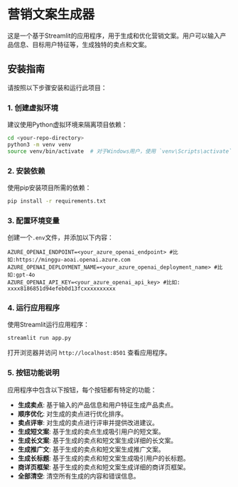 # 营销文案生成器

这是一个基于Streamlit的应用程序，用于生成和优化营销文案。用户可以输入产品信息、目标用户特征等，生成独特的卖点和文案。

## 安装指南

请按照以下步骤安装和运行此项目：



### 1. 创建虚拟环境

建议使用Python虚拟环境来隔离项目依赖：

```bash
cd <your-repo-directory>
python3 -m venv venv
source venv/bin/activate  # 对于Windows用户，使用 `venv\Scripts\activate`
```

### 2. 安装依赖

使用pip安装项目所需的依赖：

```bash
pip install -r requirements.txt
```

### 3. 配置环境变量

创建一个`.env`文件，并添加以下内容：

```plaintext
AZURE_OPENAI_ENDPOINT=<your_azure_openai_endpoint> #比如:https://minggu-aoai.openai.azure.com
AZURE_OPENAI_DEPLOYMENT_NAME=<your_azure_openai_deployment_name> #比如:gpt-4o
AZURE_OPENAI_API_KEY=<your_azure_openai_api_key> #比如: xxxx8186851d94efeb0d13fcxxxxxxxxxx
```

### 4. 运行应用程序

使用Streamlit运行应用程序：

```bash
streamlit run app.py
```

打开浏览器并访问 `http://localhost:8501` 查看应用程序。

### 5. 按钮功能说明

应用程序中包含以下按钮，每个按钮都有特定的功能：

- **生成卖点**: 基于输入的产品信息和用户特征生成产品卖点。
- **顺序优化**: 对生成的卖点进行优化排序。
- **卖点评审**: 对生成的卖点进行评审并提供改进建议。
- **生成短文案**: 基于生成的卖点生成吸引用户的短文案。
- **生成长文案**: 基于生成的卖点和短文案生成详细的长文案。
- **生成推广文**: 基于生成的卖点和短文案生成推广文案。
- **生成长标题**: 基于生成的卖点和短文案生成吸引用户的长标题。
- **商详页框架**: 基于生成的卖点和短文案生成详细的商详页框架。
- **全部清空**: 清空所有生成的内容和错误信息。
